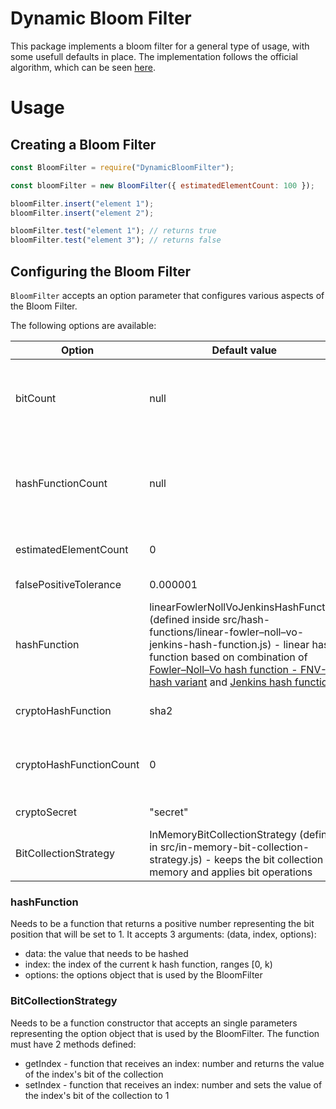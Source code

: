 # Dynamic Bloom Filter

This package implements a bloom filter for a general type of usage, with some usefull defaults in place.
The implementation follows the official algorithm, which can be seen [here](https://en.wikipedia.org/wiki/Bloom_filter).

# Usage

## Creating a Bloom Filter

```js
const BloomFilter = require("DynamicBloomFilter");

const bloomFilter = new BloomFilter({ estimatedElementCount: 100 });

bloomFilter.insert("element 1");
bloomFilter.insert("element 2");

bloomFilter.test("element 1"); // returns true
bloomFilter.test("element 3"); // returns false
```

## Configuring the Bloom Filter

`BloomFilter` accepts an option parameter that configures various aspects of the Bloom Filter.

The following options are available:

| Option                  | Default value                                                                                                                                                                                                                                                                                                                                                                                         | Description                                                                                                                           |
|-------------------------|-------------------------------------------------------------------------------------------------------------------------------------------------------------------------------------------------------------------------------------------------------------------------------------------------------------------------------------------------------------------------------------------------------|---------------------------------------------------------------------------------------------------------------------------------------|
| bitCount                | null                                                                                                                                                                                                                                                                                                                                                                                                  | bit count (represents the m variable from the algorithm) - if missing it will be computed based on estimatedElementCount              |
| hashFunctionCount       | null                                                                                                                                                                                                                                                                                                                                                                                                  | k hash functions count (represents the k variable from the algorithm) - if missing it will be computed based on estimatedElementCount |
| estimatedElementCount   | 0                                                                                                                                                                                                                                                                                                                                                                                                     | estimated number of elements from the collection                                                                                      |
| falsePositiveTolerance  | 0.000001                                                                                                                                                                                                                                                                                                                                                                                              | allowed probability of false positives                                                                                                |
| hashFunction            | linearFowlerNollVoJenkinsHashFunction (defined inside src/hash-functions/linear-fowler–noll–vo-jenkins-hash-function.js) - linear hash function based on combination of [Fowler–Noll–Vo hash function - FNV-1a hash variant](https://en.wikipedia.org/wiki/Fowler%E2%80%93Noll%E2%80%93Vo_hash_function#FNV-1a_hash) and [Jenkins hash function](https://en.wikipedia.org/wiki/Jenkins_hash_function) | default function that returns the element's hash                                                                                      |
| cryptoHashFunction      | sha2                                                                                                                                                                                                                                                                                                                                                                                                  | crypto hash function that returns the element's hash                                                                                  |
| cryptoHashFunctionCount | 0                                                                                                                                                                                                                                                                                                                                                                                                     | number of crypto hash functions to be used (will be used at first before the default hashFunction)                                    |
| cryptoSecret            | "secret"                                                                                                                                                                                                                                                                                                                                                                                              | crypto hash function secret                                                                                                           |
| BitCollectionStrategy   | InMemoryBitCollectionStrategy (defined in src/in-memory-bit-collection-strategy.js) - keeps the bit collection in memory and applies bit operations                                                                                                                                                                                                                                                   | strategy which interacts with the bit collection                                                                                      |

### hashFunction

Needs to be a function that returns a positive number representing the bit position that will be set to 1. It accepts 3
arguments: (data, index, options):

- data: the value that needs to be hashed
- index: the index of the current k hash function, ranges [0, k)
- options: the options object that is used by the BloomFilter

### BitCollectionStrategy

Needs to be a function constructor that accepts an single parameters representing the option object that is used by the
BloomFilter.
The function must have 2 methods defined:

- getIndex - function that receives an index: number and returns the value of the index's bit of the collection
- setIndex - function that receives an index: number and sets the value of the index's bit of the collection to 1
